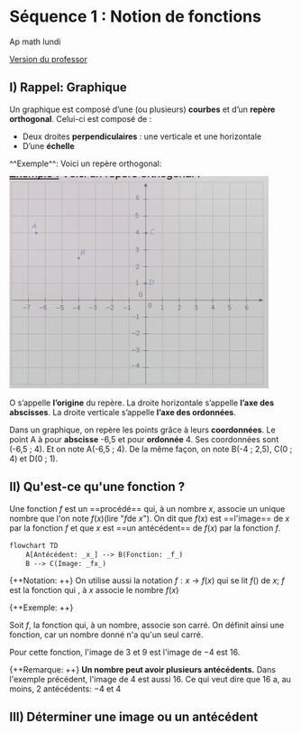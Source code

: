 # Séquence 1 : Notion de fonctions

Ap math lundi

[Version du professor](../../assets/noscans/maths/maths-chapter1-start.pdf)

## I) Rappel: Graphique
Un graphique est composé d’une (ou plusieurs) **courbes** et d’un **repère orthogonal**.
Celui-ci est composé de :

- Deux droites **perpendiculaires** : une verticale et une horizontale
- D’une **échelle**

^^Exemple^^: Voici un repère orthogonal:

![Graphique](../../assets/noscans/maths/maths-chapter1-graphique1.png)

O s’appelle **l’origine** du repère.
La droite horizontale s’appelle **l’axe des abscisses**.
La droite verticale s’appelle **l’axe des ordonnées**.

Dans un graphique, on repère les points grâce à
leurs **coordonnées**.
Le point A à pour **abscisse** -6,5 et pour **ordonnée** 4.
Ses coordonnées sont (-6,5 ; 4).
Et on note A(-6,5 ; 4).
De la même façon, on note B(-4 ; 2,5), C(0 ; 4) et
D(0 ; 1).

## II) Qu'est-ce qu'une fonction ?

Une fonction $f$ est un ==procédé== qui, à un nombre $x$, associe un unique nombre que l'on note $f(x)$(lire "$f$de $x$").
On dit que $f(x)$ est ==l'image== de $x$ par la fonction $f$ et que $x$ est ==un antécédent== de $f(x)$ par la fonction $f$.

```mermaid
flowchart TD
    A[Antécédent: _x_] --> B(Fonction: _f_)
    B --> C(Image: _fx_)
```

{++Notation: ++} On utilise aussi la notation $f:x$ -> $f(x)$ qui se lit $f()$ de $x$; $f$ est la fonction qui , à $x$ associe le nombre $f(x)$

{++Exemple: ++}

Soit $f$, la fonction qui, à un nombre, associe son carré. On définit ainsi une fonction, car un nombre donné n'a qu'un seul carré. 

Pour cette fonction, l'image de $3$ et $9$ est l'image de $-4$ est $16$.

{++Remarque: ++}
**Un nombre peut avoir plusieurs antécédents.**
Dans l'exemple précédent, l'image de $4$ est aussi $16$.
Ce qui veut dire que $16$ a, au moins, $2$ antécédents: $-4$ et $4$

## III) Déterminer une image ou un antécédent